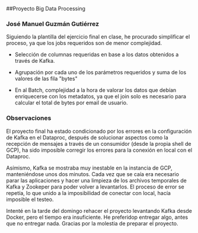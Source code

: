 ##Proyecto Big Data Processing

### José Manuel Guzmán Gutiérrez



Siguiendo la plantilla del ejercicio final en clase, he procurado simplificar el proceso, ya que los jobs requeridos son de menor complejidad.

- Selección de columnas requeridas en base a los datos obtenidos a través de Kafka.

- Agrupación por cada uno de los parámetros requeridos y suma de los valores de las fila "bytes"

- En al Batch, complejidad a la hora de valorar los datos que debían enriquecerse con los metadatos, ya que el join solo es necesario para calcular el total de bytes por email de usuario.



### Observaciones

El proyecto final ha estado condicionado por los errores en la configuración de Kafka en el Dataproc, después de solucionar aspectos como la recepción de mensajes a través de un consumidor (desde la propia shell de GCP), ha sido imposible corregir los errores para la conexión en local con el Dataproc.

Asímismo, Kafka se mostraba muy inestable en la instancia de GCP, manteniéndose unos dos minutos. Cada vez que se caía era necesario parar las aplicaciones y hacer una limpieza de los archivos temporales de Kafka y Zookeper para poder volver a levantarlos. El proceso de error se repetía, lo que unido a la imposibilidad de conectar con local, hacía imposible el testeo.

Intenté en la tarde del domingo rehacer el proyecto levantando Kafka desde Docker, pero el tiempo era insuficiente. He preferidop entregar algo, antes que no entregar nada. Gracias por la molestia de preparar el proyecto.

